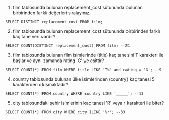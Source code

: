 1. film tablosunda bulunan replacement_cost sütununda bulunan birbirinden farklı değerleri sıralayınız.

```
SELECT DISTINCT replacement_cost FROM film;
```

2. film tablosunda bulunan replacement_cost sütununda birbirinden farklı kaç tane veri vardır?

```
SELECT COUNT(DISTINCT replacement_cost) FROM film; --21
```

3. film tablosunda bulunan film isimlerinde (title) kaç tanesini T karakteri ile başlar ve aynı zamanda rating 'G' ye eşittir?

```
SELECT COUNT(*) FROM film WHERE title LIKE 'T%' and rating = 'G'; --9
```

4. country tablosunda bulunan ülke isimlerinden (country) kaç tanesi 5 karakterden oluşmaktadır?

```
SELECT COUNT(*) FROM country WHERE country LIKE '_____'; --13
```

5. city tablosundaki şehir isimlerinin kaç tanesi 'R' veya r karakteri ile biter?

```
SELECT COUNT(*) FROM city WHERE city ILIKE '%r'; --33
```

